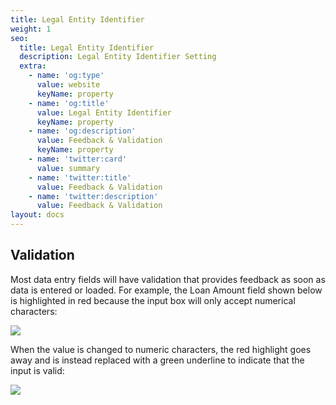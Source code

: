 ```yaml
---
title: Legal Entity Identifier
weight: 1
seo:
  title: Legal Entity Identifier
  description: Legal Entity Identifier Setting
  extra:
    - name: 'og:type'
      value: website
      keyName: property
    - name: 'og:title'
      value: Legal Entity Identifier
      keyName: property
    - name: 'og:description'
      value: Feedback & Validation
      keyName: property
    - name: 'twitter:card'
      value: summary
    - name: 'twitter:title'
      value: Feedback & Validation
    - name: 'twitter:description'
      value: Feedback & Validation
layout: docs
---
```

## Validation

Most data entry fields will have validation that provides feedback as soon as data is entered or loaded. For example, the Loan Amount field shown below is highlighted in red because the input box will only accept numerical characters:

![](/images/Loan%20Amount%20Error.png)



When the value is changed to numeric characters, the red highlight goes away and is instead replaced with a green underline to indicate that the input is valid:

![](/images/Loan%20Amount%20Valid.png)
